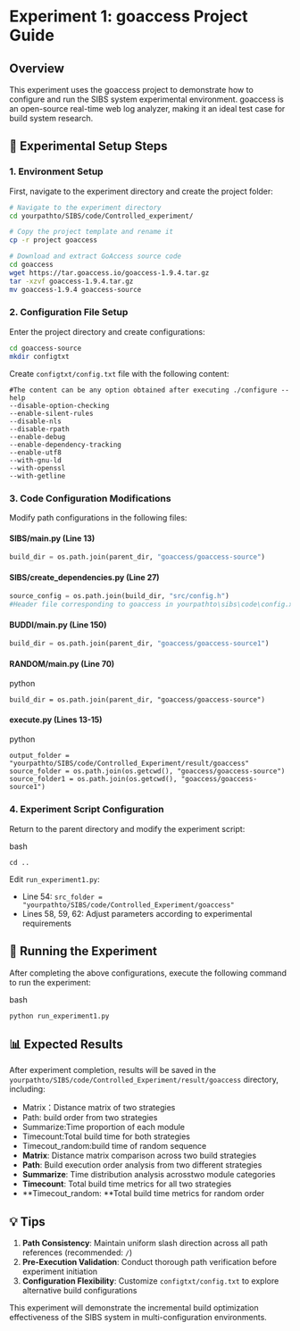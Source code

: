 # Experiment 1: goaccess Project Guide

## Overview

This experiment uses the goaccess project to demonstrate how to configure and run the SIBS system experimental environment. goaccess is an open-source real-time web log analyzer, making it an ideal test case for build system research.

## 🚀 Experimental Setup Steps

### 1. Environment Setup

First, navigate to the experiment directory and create the project folder:

```bash
# Navigate to the experiment directory
cd yourpathto/SIBS/code/Controlled_experiment/

# Copy the project template and rename it
cp -r project goaccess

# Download and extract GoAccess source code
cd goaccess
wget https://tar.goaccess.io/goaccess-1.9.4.tar.gz
tar -xzvf goaccess-1.9.4.tar.gz
mv goaccess-1.9.4 goaccess-source
```

### 2. Configuration File Setup

Enter the project directory and create configurations:

```bash
cd goaccess-source
mkdir configtxt
```

Create `configtxt/config.txt` file with the following content:

```text
#The content can be any option obtained after executing ./configure --help
--disable-option-checking
--enable-silent-rules
--disable-nls
--disable-rpath
--enable-debug
--enable-dependency-tracking
--enable-utf8
--with-gnu-ld
--with-openssl
--with-getline
```

### 3. Code Configuration Modifications

Modify path configurations in the following files:

#### SIBS/main.py (Line 13)

```python
build_dir = os.path.join(parent_dir, "goaccess/goaccess-source")
```

#### SIBS/create_dependencies.py (Line 27)

```python
source_config = os.path.join(build_dir, "src/config.h")
#Header file corresponding to goaccess in yourpathto\sibs\code\config.xls
```

#### BUDDI/main.py (Line 150)

```python
build_dir = os.path.join(parent_dir, "goaccess/goaccess-source1")
```

#### RANDOM/main.py (Line 70)

python

```
build_dir = os.path.join(parent_dir, "goaccess/goaccess-source")
```

#### execute.py (Lines 13-15)

python

```
output_folder = "yourpathto/SIBS/code/Controlled_Experiment/result/goaccess"
source_folder = os.path.join(os.getcwd(), "goaccess/goaccess-source")
source_folder1 = os.path.join(os.getcwd(), "goaccess/goaccess-source1")
```

### 4. Experiment Script Configuration

Return to the parent directory and modify the experiment script:

bash

```
cd ..
```

Edit `run_experiment1.py`:

- Line 54: `src_folder = "yourpathto/SIBS/code/Controlled_Experiment/goaccess"`
- Lines 58, 59, 62: Adjust parameters according to experimental requirements

## 🧪 Running the Experiment

After completing the above configurations, execute the following command to run the experiment:

bash

```
python run_experiment1.py
```

## 📊 Expected Results

After experiment completion, results will be saved in the `yourpathto/SIBS/code/Controlled_Experiment/result/goaccess` directory, including:

- Matrix：Distance matrix of two strategies
- Path: build order  from two strategies
- Summarize:Time proportion of each module
- Timecount:Total build time for both strategies
- Timecout_random:build time of random sequence
- **Matrix**: Distance matrix comparison across two build strategies
- **Path**: Build execution order analysis from two different strategies
- **Summarize**: Time distribution analysis acrosstwo module categories
- **Timecount**: Total build time metrics for all two strategies
- **Timecout_random: **Total build time metrics for random order

## 💡 Tips

1. **Path Consistency**: Maintain uniform slash direction across all path references (recommended: `/`)
2. **Pre-Execution Validation**: Conduct thorough path verification before experiment initiation
3. **Configuration Flexibility**: Customize `configtxt/config.txt` to explore alternative build configurations

This experiment will demonstrate the incremental build optimization effectiveness of the SIBS system in multi-configuration environments.